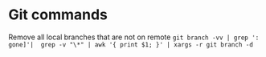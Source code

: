 # Git commands

Remove all local branches that are not on remote
`git branch -vv | grep ': gone]'|  grep -v "\*" | awk '{ print $1; }' | xargs -r git branch -d`
